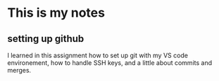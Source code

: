 # This is my notes
## setting up github
I learned in this assignment how to set up git with my VS code environement, how to handle SSH keys, and a little about commits and merges.